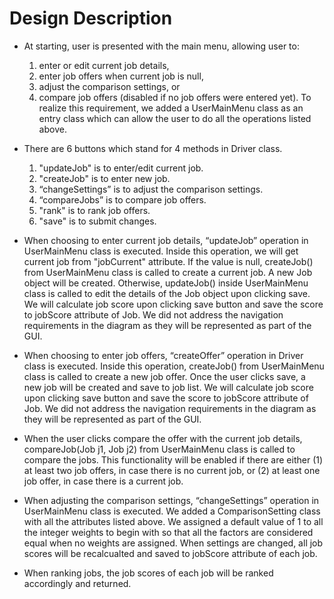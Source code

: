 # Design Description

* At starting, user is presented with the main menu, allowing user to:
  1. enter or edit current job details, 
  1. enter job offers when current job is null, 
  1. adjust the comparison settings, or 
  1. compare job offers (disabled if no job offers were entered yet).
  To realize this requirement, we added a UserMainMenu class as an entry class which can allow the user to do all the operations listed above.

* There are 6 buttons which stand for 4 methods in Driver class. 
  1. "updateJob" is to enter/edit current job.
  1. "createJob" is to enter new job. 
  1. “changeSettings” is to adjust the comparison settings. 
  1. “compareJobs” is to compare job offers.
  1. "rank" is to rank job offers.
  1. "save" is to submit changes.

* When choosing to enter current job details, “updateJob” operation in UserMainMenu class is executed. 
Inside this operation, we will get current job from "jobCurrent" attribute. 
If the value is null, createJob() from UserMainMenu class is called to create a current job. A new Job object will be created. 
Otherwise, updateJob() inside UserMainMenu class is called to edit the details of the Job object upon clicking save.
We will calculate job score upon clicking save button and save the score to jobScore attribute of Job.
We did not address the navigation requirements in the diagram as they will be represented as part of the GUI.
  
* When choosing to enter job offers, “createOffer” operation in Driver class is executed. 
Inside this operation, createJob() from UserMainMenu class is called to create a new job offer. 
Once the user clicks save, a new job will be created and save to job list.
We will calculate job score upon clicking save button and save the score to jobScore attribute of Job.
We did not address the navigation requirements in the diagram as they will be represented as part of the GUI.

* When the user clicks compare the offer with the current job details, compareJob(Job j1, Job j2) from UserMainMenu class is called to compare the jobs.
This functionality will be enabled if there are either (1) at least two job offers, in case there is no current job, or (2) at least one job offer, in case there is a current job.

* When adjusting the comparison settings, “changeSettings” operation in UserMainMenu class is executed. 
We added a ComparisonSetting class with all the attributes listed above. 
We assigned a default value of 1 to all the integer weights to begin with so that all the factors are considered equal when no weights are assigned.
When settings are changed, all job scores will be recalcualted and saved to jobScore attribute of each job.

* When ranking jobs, the job scores of each job will be ranked accordingly and returned.
